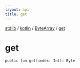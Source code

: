 ```yaml
---
layout: api
title: get
---
```

[stdlib](../../index.md) / [kotlin](../index.md) / [ByteArray](index.md) / [get](get.md)

# get

```
public fun get(index: Int): Byte
```
